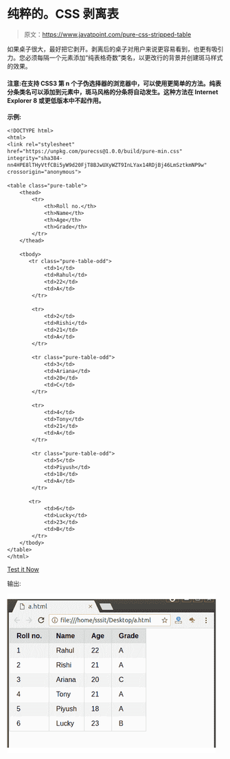 # 纯粹的。CSS 剥离表

> 原文：<https://www.javatpoint.com/pure-css-stripped-table>

如果桌子很大，最好把它剥开。剥离后的桌子对用户来说更容易看到，也更有吸引力。您必须每隔一个元素添加“纯表格奇数”类名，以更改行的背景并创建斑马样式的效果。

#### 注意:在支持 CSS3 第 n 个子伪选择器的浏览器中，可以使用更简单的方法。纯表分条类名可以添加到元素中，斑马风格的分条将自动发生。这种方法在 Internet Explorer 8 或更低版本中不起作用。

**示例:**

```
<!DOCTYPE html>
<html>
<link rel="stylesheet" 
href="https://unpkg.com/purecss@1.0.0/build/pure-min.css" 
integrity="sha384-nn4HPE8lTHyVtfCBi5yW9d20FjT8BJwUXyWZT9InLYax14RDjBj46LmSztkmNP9w" 
crossorigin="anonymous">

<table class="pure-table">
    <thead>
        <tr>
            <th>Roll no.</th>
            <th>Name</th>
            <th>Age</th>
            <th>Grade</th>
        </tr>
    </thead>

    <tbody>
       <tr class="pure-table-odd">
            <td>1</td>
            <td>Rahul</td>
            <td>22</td>
            <td>A</td>
        </tr>

        <tr>
            <td>2</td>
            <td>Rishi</td>
            <td>21</td>
            <td>A</td>
        </tr>

        <tr class="pure-table-odd">
            <td>3</td>
            <td>Ariana</td>
            <td>20</td>
            <td>C</td>
        </tr>

        <tr>
            <td>4</td>
            <td>Tony</td>
            <td>21</td>
            <td>A</td>
        </tr>

        <tr class="pure-table-odd">
            <td>5</td>
            <td>Piyush</td>
            <td>18</td>
            <td>A</td>
        </tr>

       <tr>
            <td>6</td>
            <td>Lucky</td>
            <td>23</td>
            <td>B</td>
        </tr>
    </tbody>
</table>
</html>

```

[Test it Now](https://www.javatpoint.com/oprweb/test.jsp?filename=purecsstables4)

输出:

![PureCSS tables 4](img/ef737bec0bde5054d8d229224b6289c6.png)